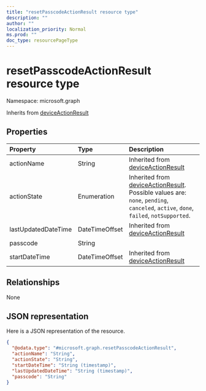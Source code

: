 ```yaml
---
title: "resetPasscodeActionResult resource type"
description: ""
author: ""
localization_priority: Normal
ms.prod: ""
doc_type: resourcePageType
---
```


# resetPasscodeActionResult resource type


Namespace: microsoft.graph




Inherits from [deviceActionResult](../resources/deviceactionresult.md)

## Properties
|Property|Type|Description|
|:---|:---|:---|
|actionName|String| Inherited from [deviceActionResult](../resources/deviceactionresult.md)|
|actionState|Enumeration| Inherited from [deviceActionResult](../resources/deviceactionresult.md). Possible values are: `none`, `pending`, `canceled`, `active`, `done`, `failed`, `notSupported`.|
|lastUpdatedDateTime|DateTimeOffset| Inherited from [deviceActionResult](../resources/deviceactionresult.md)|
|passcode|String||
|startDateTime|DateTimeOffset| Inherited from [deviceActionResult](../resources/deviceactionresult.md)|

## Relationships
None

## JSON representation
Here is a JSON representation of the resource.
<!-- {
  "blockType": "resource",
  "@odata.type": "microsoft.graph.resetPasscodeActionResult"
}
-->
``` json
{
  "@odata.type": "#microsoft.graph.resetPasscodeActionResult",
  "actionName": "String",
  "actionState": "String",
  "startDateTime": "String (timestamp)",
  "lastUpdatedDateTime": "String (timestamp)",
  "passcode": "String"
}
```

